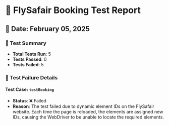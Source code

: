 # 📝 FlySafair Booking Test Report

## 📅 Date: February 05, 2025

### 🐞 Test Summary

- **Total Tests Run**: 5
- **Tests Passed**: 0
- **Tests Failed**: 5


### 🚨 Test Failure Details

#### Test Case: `testBooking`

- **Status**: ❌ Failed
- **Reason**: The test failed due to dynamic element IDs on the FlySafair website. Each time the page is reloaded, the elements are assigned new IDs, causing the WebDriver to be unable to locate the required elements.
